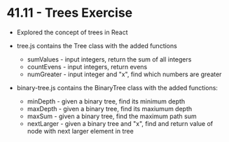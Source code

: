 # 41.11 - Trees Exercise
- Explored the concept of trees in React
- tree.js contains the Tree class with the added functions
    - sumValues - input integers, return the sum of all integers
    - countEvens - input integers, return evens
    - numGreater - input integer and "x", find which numbers are greater

- binary-tree.js contains the BinaryTree class with the added functions:
    - minDepth - given a binary tree, find its minimum depth
    - maxDepth - given a binary tree, find its maxiumum depth
    - maxSum - given a binary tree, find the maximum path sum
    - nextLarger - given a binary tree and "x", find and return value of node with next larger element in tree